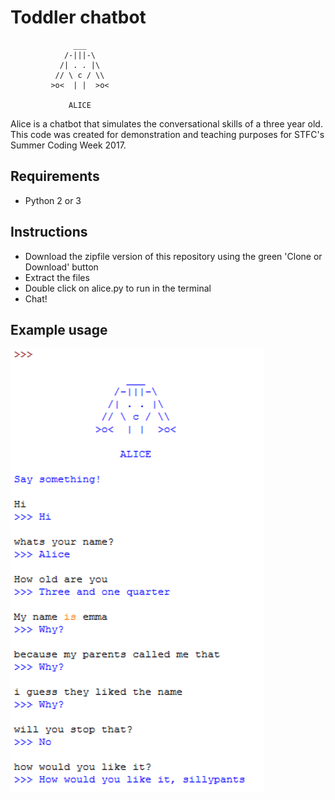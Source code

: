 # Toddler chatbot

                  ___
                /-|||-\ 
               /| . . |\
              // \ c / \\
             >o<  | |  >o<
             
                 ALICE

Alice is a chatbot that simulates the conversational skills of a three year old. This code was created for demonstration and teaching purposes for STFC's Summer Coding Week 2017.

## Requirements
- Python 2 or 3

## Instructions
- Download the zipfile version of this repository using the green 'Clone or Download' button
- Extract the files
- Double click on alice.py to run in the terminal
- Chat!

## Example usage

![](alice.png)